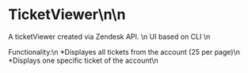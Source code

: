 # TicketViewer\n\n

A ticketViewer created via Zendesk API. \n
UI based on CLI \n

Functionality:\n
  *Displayes all tickets from the account (25 per page)\n
  *Displays one specific ticket of the account\n
